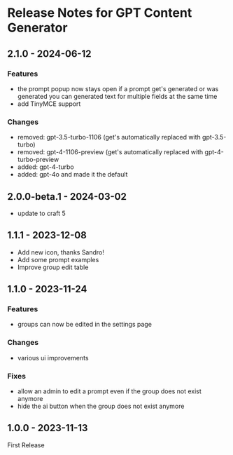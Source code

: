 # Release Notes for GPT Content Generator

## 2.1.0 - 2024-06-12

### Features
- the prompt popup now stays open if a prompt get's generated or was generated
  you can generated text for multiple fields at the same time
- add TinyMCE support

### Changes
- removed: gpt-3.5-turbo-1106 (get's automatically replaced with gpt-3.5-turbo)
- removed: gpt-4-1106-preview (get's automatically replaced with gpt-4-turbo-preview
- added: gpt-4-turbo
- added: gpt-4o and made it the default

## 2.0.0-beta.1 - 2024-03-02
- update to craft 5

## 1.1.1 - 2023-12-08
- Add new icon, thanks Sandro!
- Add some prompt examples
- Improve group edit table

## 1.1.0 - 2023-11-24

### Features
- groups can now be edited in the settings page

### Changes
- various ui improvements

### Fixes
- allow an admin to edit a prompt even if the group does not exist anymore
- hide the ai button when the group does not exist anymore

## 1.0.0 - 2023-11-13
First Release